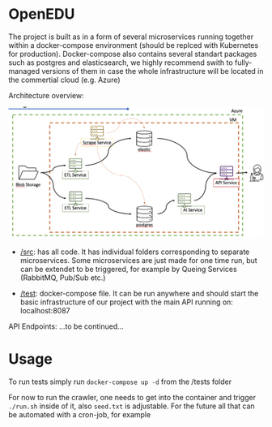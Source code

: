 # OpenEDU

The project is built as in a form of several microservices running together within a docker-compose environment 
(should be replced with Kubernetes for production).
Docker-compose also contains several standart packages such as postgres and elasticsearch, we highly recommend swith to
fully-managed versions of them in case the whole infrastructure will be located in the commertial cloud (e.g. Azure)

Architecture overview:

![architecture](https://github.com/WomenPlusPlus/deploy-impact-22-openedu-b/blob/main/docs/arc.png?raw=true)


- [/src](https://github.com/WomenPlusPlus/deploy-impact-22-openedu-b/tree/main/src): has all code. 
It has individual folders corresponding to separate microservices. 
Some microservices are just made for one time run, but can be extendet to be triggered, 
for example by Queing Services (RabbitMQ, Pub/Sub etc.)

- [/test](https://github.com/WomenPlusPlus/deploy-impact-22-openedu-b/tree/main/test): docker-compose file.
It can be run anywhere and should start the basic infrastructure of our project with the main API running on:
localhost:8087

API Endpoints: ...to be continued...

# Usage

To run tests simply run `docker-compose up -d` from the /tests folder

For now to run the crawler, one needs to get into the container and trigger `./run.sh` inside of it, also `seed.txt` is adjustable. For the future all that can be automated with a cron-job, for example
